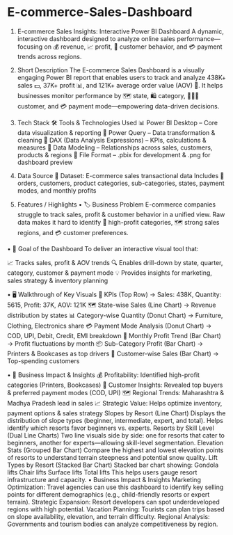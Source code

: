 # E-commerce-Sales-Dashboard

1. E-commerce Sales Insights: Interactive Power BI Dashboard
A dynamic, interactive dashboard designed to analyze online sales performance—focusing on 💰 revenue, 📈 profit, 👥 customer behavior, and 💳 payment trends across regions.

2. Short Description
The E-commerce Sales Dashboard is a visually engaging Power BI report that enables users to track and analyze 438K+ sales 💵, 37K+ profit 📊, and 121K+ average order value (AOV) 💎. It helps businesses monitor performance by 🗺️ state, 🛍️ category, 👨‍👩‍👦 customer, and 💳 payment mode—empowering data-driven decisions.

3. Tech Stack
🛠️ Tools & Technologies Used
📊 Power BI Desktop – Core data visualization & reporting
🔄 Power Query – Data transformation & cleaning
🧮 DAX (Data Analysis Expressions) – KPIs, calculations & measures
🔗 Data Modeling – Relationships across sales, customers, products & regions
📁 File Format – .pbix for development & .png for dashboard preview

5. Data Source
📂 Dataset: E-commerce sales transactional data
Includes 🛒 orders, customers, product categories, sub-categories, states, payment modes, and monthly profits

6. Features / Highlights
• 🏷️ Business Problem
E-commerce companies struggle to track sales, profit & customer behavior in a unified view. Raw data makes it hard to identify 📌 high-profit categories, 🗺️ strong sales regions, and 💳 customer preferences.

• 🎯 Goal of the Dashboard
To deliver an interactive visual tool that:

📈 Tracks sales, profit & AOV trends
🔍 Enables drill-down by state, quarter, category, customer & payment mode
💡 Provides insights for marketing, sales strategy & inventory planning

• 🖥️ Walkthrough of Key Visuals
🔢 KPIs (Top Row) → Sales: 438K, Quantity: 5615, Profit: 37K, AOV: 121K
🗺️ State-wise Sales (Line Chart) → Revenue distribution by states
📊 Category-wise Quantity (Donut Chart) → Furniture, Clothing, Electronics share
💳 Payment Mode Analysis (Donut Chart) → COD, UPI, Debit, Credit, EMI breakdown
📅 Monthly Profit Trend (Bar Chart) → Profit fluctuations by month
📦 Sub-Category Profit (Bar Chart) → Printers & Bookcases as top drivers
👥 Customer-wise Sales (Bar Chart) → Top-spending customers

• 🚀 Business Impact & Insights
💰 Profitability: Identified high-profit categories (Printers, Bookcases)
👥 Customer Insights: Revealed top buyers & preferred payment modes (COD, UPI)
🗺️ Regional Trends: Maharashtra & Madhya Pradesh lead in sales
📈 Strategic Value: Helps optimize inventory, payment options & sales strategy
Slopes by Resort (Line Chart) Displays the distribution of slope types (beginner, intermediate, expert, and total). Helps identify which resorts favor beginners vs. experts.
Resorts by Skill Level (Dual Line Charts) Two line visuals side by side: one for resorts that cater to beginners, another for experts—allowing skill-level segmentation.
Elevation Stats (Grouped Bar Chart) Compare the highest and lowest elevation points of resorts to understand terrain steepness and potential snow quality.
Lift Types by Resort (Stacked Bar Chart) Stacked bar chart showing: Gondola lifts Chair lifts Surface lifts Total lifts This helps users gauge resort infrastructure and capacity.
• Business Impact & Insights Marketing Optimization: Travel agencies can use this dashboard to identify key selling points for different demographics (e.g., child-friendly resorts or expert terrain). Strategic Expansion: Resort developers can spot underdeveloped regions with high potential. Vacation Planning: Tourists can plan trips based on slope availability, elevation, and terrain difficulty. Regional Analysis: Governments and tourism bodies can analyze competitiveness by region.
